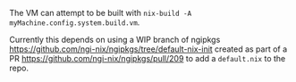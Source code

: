 The VM can attempt to be built with `nix-build -A myMachine.config.system.build.vm`.

Currently this depends on using a WIP branch of ngipkgs https://github.com/ngi-nix/ngipkgs/tree/default-nix-init created as part of a PR https://github.com/ngi-nix/ngipkgs/pull/209 to add a `default.nix` to the repo.
